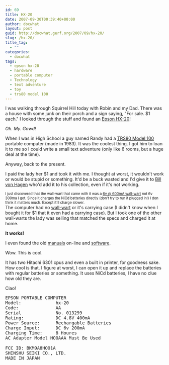 ```yaml
---
id: 69
title: HX-20
date: 2007-09-30T00:39:40+00:00
author: docwhat
layout: post
guid: http://docwhat.gerf.org/2007/09/hx-20/
slug: /hx-20/
title_tag:
  - ""
categories:
  - docwhat
tags:
  - epson hx-20
  - hardware
  - portable computer
  - Technology
  - text adventure
  - toy
  - trs80 model 100
---
```

I was walking through Squirrel Hill today with Robin and my Dad.  There was a house with some junk on their porch and a sign saying, "For sale. $1 each."  I looked through the stuff and found an <a href="http://oldcomputers.net/hx-20.html" rel="tag">Epson HX-20</a>!

<em>Oh. My. Gawd!</em>

When I was in High School a guy named Randy had a <a href="http://www.digibarn.com/collections/systems/trs80-model100/" rel="tag">TRS80 Model 100</a> portable computer (made in 1983).  It was the coolest thing.  I got him to loan it to me so I could write a small text adventure (only like 6 rooms, but a huge deal at the time).

<!--more-->Anyway, back to the present.

I paid the lady her $1 and took it with me.  I thought at worst, it wouldn't work or would be stupid or something.  It'd be a buck wasted and I'd give it to <a xmlns="http://www.w3.org/1999/xhtml" href="http://www.vonhagen.org/" rel="friend met co-worker" title="Ex-Punk rocker, book author, and computer-phile.">Bill von Hagen</a> who'd add it to his collection, even if it's not working.

<div class="pqr" style="font-size: 0.8em">I just discovered that the wall-wart that came with it was a <a href="http://www.xs4all.nl/~fjkraan/comp/hx20/adapter.html">6v @ 600mA wall-wart</a> not 6v 300ma I got.  Since it charges the NiCd batteries directly (don't try to run it plugged in!) I don think it matters much.  Except it'll charge slower.</div>The computer had no <a href="http://en.wikipedia.org/wiki/Power_supply" rel="tag">wall-wart</a> or it's carrying case (I didn't know when I bought it for $1 that it even had a carrying case). But I took one of the other wall-warts the lady was selling that matched the specs and charged it at home. 

<strong>It works!</strong>

I even found the old <a href="http://support.epson.com/hardware/computer/portable/hx20__/index.html">manuals</a> on-line and <a href="http://www.geocities.com/abcmcfarren/hx20/hx20.htm">software</a>.

Wow.  This is cool.

It has two Hitachi 6301 cpus and even a built in  printer, for goodness sake.  How cool is that.  I figure at worst, I can open it up and replace the batteries with regular batteries or something.  It uses NiCd batteries, I have no clue how old they are.

Ciao!

<pre style="clear: both">
EPSON PORTABLE COMPUTER
Model:             hx-20
Code:              AA
Serial             No. 013299
Rating:            DC 4.8V 400mA
Power Source:      Rechargable Batteries
Charge Input:      DC 6v 200mA
Charging Time:     8 Houres
AC Adapter Model HOOAAA Must Be Used

FCC ID: BKM9A8HOO1A
SHINSHU SEIKI CO., LTD.
MADE IN JAPAN
</pre>
